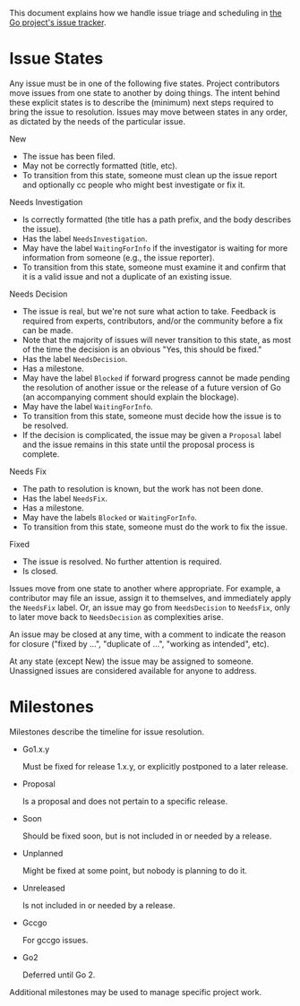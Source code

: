 This document explains how we handle issue triage and scheduling in [the Go project's issue tracker](http://golang.org/issue).

# Issue States

Any issue must be in one of the following five states. Project contributors move issues from one state to another by doing things. The intent behind these explicit states is to describe the (minimum) next steps required to bring the issue to resolution. Issues may move between states in any order, as dictated by the needs of the particular issue.

New
- The issue has been filed.
- May not be correctly formatted (title, etc).
- To transition from this state, someone must clean up the issue report and optionally cc people who might best investigate or fix it.

Needs Investigation
- Is correctly formatted (the title has a path prefix, and the body describes the issue).
- Has the label `NeedsInvestigation`.
- May have the label `WaitingForInfo` if the investigator is waiting for more information from someone (e.g., the issue reporter).
- To transition from this state, someone must examine it and confirm that it is a valid issue and not a duplicate of an existing issue.

Needs Decision
- The issue is real, but we're not sure what action to take. Feedback is required from experts, contributors, and/or the community before a fix can be made.
- Note that the majority of issues will never transition to this state, as most of the time the decision is an obvious "Yes, this should be fixed."
- Has the label `NeedsDecision`.
- Has a milestone.
- May have the label `Blocked` if forward progress cannot be made pending the resolution of another issue or the release of a future version of Go (an accompanying comment should explain the blockage).
- May have the label `WaitingForInfo`.
- To transition from this state, someone must decide how the issue is to be resolved.
- If the decision is complicated, the issue may be given a `Proposal` label and the issue remains in this state until the proposal process is complete.

Needs Fix
- The path to resolution is known, but the work has not been done.
- Has the label `NeedsFix`.
- Has a milestone.
- May have the labels `Blocked` or `WaitingForInfo`.
- To transition from this state, someone must do the work to fix the issue.

Fixed
- The issue is resolved. No further attention is required.
- Is closed.

Issues move from one state to another where appropriate. For example, a contributor may file an issue, assign it to themselves, and immediately apply the `NeedsFix` label. Or, an issue may go from `NeedsDecision` to `NeedsFix`, only to later move back to `NeedsDecision` as complexities arise.

An issue may be closed at any time, with a comment to indicate the reason for closure ("fixed by …", "duplicate of …", "working as intended", etc).

At any state (except New) the issue may be assigned to someone.
Unassigned issues are considered available for anyone to address.

# Milestones
Milestones describe the timeline for issue resolution.

- Go1.x.y

    Must be fixed for release 1.x.y, or explicitly postponed to a later release.

- Proposal

    Is a proposal and does not pertain to a specific release.

- Soon

    Should be fixed soon, but is not included in or needed by a release.

- Unplanned

    Might be fixed at some point, but nobody is planning to do it.

- Unreleased

    Is not included in or needed by a release.

- Gccgo

    For gccgo issues.

- Go2

    Deferred until Go 2.

Additional milestones may be used to manage specific project work.